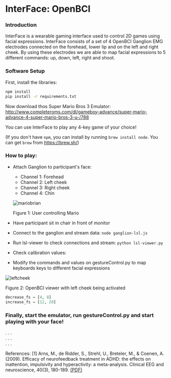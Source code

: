 # InterFace:  OpenBCI

### Introduction
InterFace is a wearable gaming interface used to control 2D games using facial expressions. InterFace consists of a set of 4 OpenBCI Ganglion EMG electrodes connected on the forehead, lower lip and on the left and right cheek. By using these electrodes we are able to map facial expressions to 5 different commands: up, down, left, right and shoot.

### Software Setup

First, install the libraries:
``` bash
npm install
pip install -r requirements.txt
```

Now download thos Super Mario Bros 3 Emulator: http://www.completeroms.com/dl/gameboy-advance/super-mario-advance-4-super-mario-bros-3-u-/788

You can use InterFace to play any 4-key game of your choice!

(If you don't have `npm`, you can install by running `brew install node`. You can get `brew` from https://brew.sh/)

### How to play:

- Attach Ganglion to participant's face: 
  - Channel 1: Forehead
  - Channel 2: Left cheek
  - Channel 3: Right cheek
  - Channel 4: Chin
  
  ![mariobrian](https://user-images.githubusercontent.com/14130139/40259304-642961fe-5aaa-11e8-906b-f84b85bc139a.png)

   Figure 1: User controlling Mario
 
- Have participant sit in chair in front of monitor
- Connect to the ganglion and stream data: `node ganglion-lsl.js`
- Run lsl-viewer to check connections and stream: `python lsl-viewer.py`
- Check calibration values: 
- Modify the commands and values on gestureControl.py to map keyboards keys to different facial expressions

 ![leftcheek](https://user-images.githubusercontent.com/14130139/40259368-a08bdbe0-5aaa-11e8-932a-5db99a480837.png)

Figure 2: OpenBCI viewer with left cheek being activated

``` python
decrease_fs = [4, 8]
increase_fs = [12, 20]
```

### Finally, start the emulator, run gestureControl.py and start playing with your face!
.
.
.     
. 
.
.   
.
.
.

References:
[1] Arns, M., de Ridder, S., Strehl, U., Breteler, M., & Coenen, A. (2009). Efficacy of neurofeedback treatment in ADHD: the effects on inattention, impulsivity and hyperactivity: a meta-analysis. Clinical EEG and neuroscience, 40(3), 180-189. [(PDF)](http://www.bakerneuropsychology.com/files/Arns_2009_ClinEEGNeurosci_Efficacy_for_ADHD_meta-analysis.pdf)
